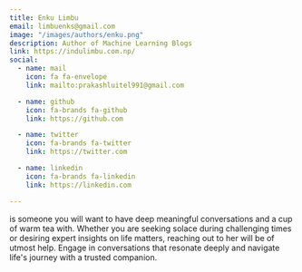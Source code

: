 ```yaml
---
title: Enku Limbu
email: limbuenks@gmail.com
image: "/images/authors/enku.png"
description: Author of Machine Learning Blogs
link: https://indulimbu.com.np/
social:
  - name: mail
    icon: fa fa-envelope
    link: mailto:prakashluitel991@gmail.com

  - name: github
    icon: fa-brands fa-github
    link: https://github.com

  - name: twitter
    icon: fa-brands fa-twitter
    link: https://twitter.com

  - name: linkedin
    icon: fa-brands fa-linkedin
    link: https://linkedin.com

---
```


is someone you will want to have deep meaningful conversations and a cup of warm tea with. Whether you are seeking solace during challenging times or desiring expert insights on life matters, reaching out to her will be of utmost help. Engage in conversations that resonate deeply and navigate life's journey with a trusted companion.
